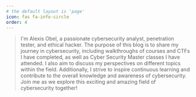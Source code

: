```yaml
---
# the default layout is 'page'
icon: fas fa-info-circle
order: 4
---
```


> I'm Alexis Obel, a passionate cybersecurity analyst, penetration tester, and ethical hacker. The purpose of this blog is to share my journey in cybersecurity, including walkthroughs of courses and CTFs I have completed, as well as Cyber Security Master classes I have attended. I also aim to discuss my perspectives on different topics within the field. Additionally, I strive to inspire continuous learning and contribute to the overall knowledge and awareness of cybersecurity. Join me as we explore this exciting and amazing field of cybersecurity together!

